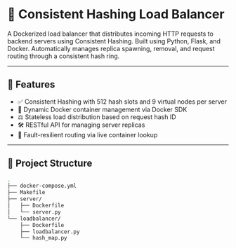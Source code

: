 # 🔁 Consistent Hashing Load Balancer

A Dockerized load balancer that distributes incoming HTTP requests to backend servers using Consistent Hashing. Built using Python, Flask, and Docker. Automatically manages replica spawning, removal, and request routing through a consistent hash ring.

---

## 🚀 Features

- ✅ Consistent Hashing with 512 hash slots and 9 virtual nodes per server
- 🐳 Dynamic Docker container management via Docker SDK
- ⚖️ Stateless load distribution based on request hash ID
- 🛠 RESTful API for managing server replicas
- 🧠 Fault-resilient routing via live container lookup

---

## 🧱 Project Structure

```bash
.
├── docker-compose.yml         
├── Makefile                   
├── server/
│   ├── Dockerfile            
│   └── server.py            
└── loadbalancer/
    ├── Dockerfile           
    ├── loadbalancer.py       
    └── hash_map.py      
